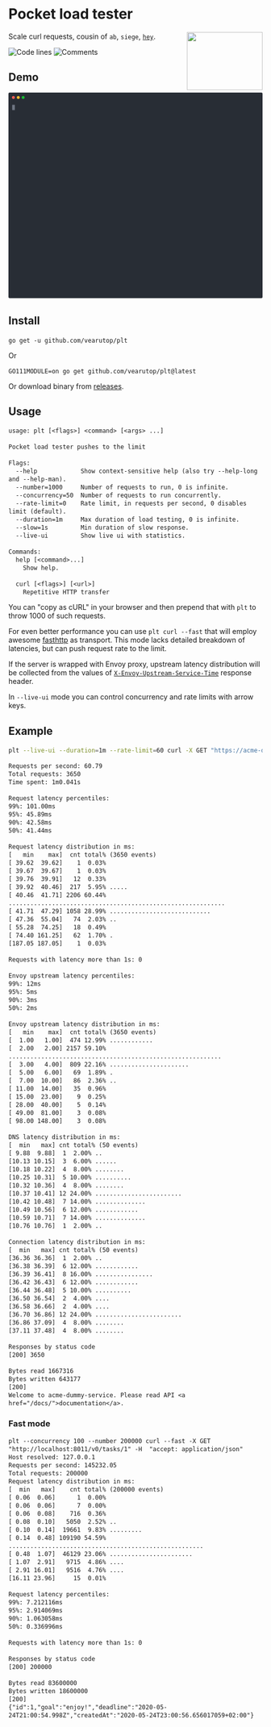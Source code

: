# Pocket load tester

<img src="https://vignette.wikia.nocookie.net/looneytunes/images/4/46/Plucky_Anvil_2.gif/revision/latest/scale-to-width-down/150?cb=20190522080043" align="right" width="150" height="115" />

Scale curl requests, cousin of `ab`, `siege`, [`hey`](https://github.com/rakyll/hey).

![Code lines](https://sloc.xyz/github/vearutop/plt/?category=code)
![Comments](https://sloc.xyz/github/vearutop/plt/?category=comments)

## Demo

![Demo](./demo.svg)

## Install

```
go get -u github.com/vearutop/plt
```

Or 

```
GO111MODULE=on go get github.com/vearutop/plt@latest
```

Or download binary from [releases](https://github.com/vearutop/plt/releases).

## Usage

```
usage: plt [<flags>] <command> [<args> ...]

Pocket load tester pushes to the limit

Flags:
  --help            Show context-sensitive help (also try --help-long and --help-man).
  --number=1000     Number of requests to run, 0 is infinite.
  --concurrency=50  Number of requests to run concurrently.
  --rate-limit=0    Rate limit, in requests per second, 0 disables limit (default).
  --duration=1m     Max duration of load testing, 0 is infinite.
  --slow=1s         Min duration of slow response.
  --live-ui         Show live ui with statistics.

Commands:
  help [<command>...]
    Show help.

  curl [<flags>] [<url>]
    Repetitive HTTP transfer
```

You can "copy as cURL" in your browser and then prepend that with `plt` to throw 1000 of such requests. 

For even better performance you can use `plt curl --fast` that will employ awesome [fasthttp](https://github.com/valyala/fasthttp)
as transport. This mode lacks detailed breakdown of latencies, but can push request rate to the limit.

If the server is wrapped with Envoy proxy, upstream latency distribution will be collected from the values of [`X-Envoy-Upstream-Service-Time`](https://www.envoyproxy.io/docs/envoy/latest/configuration/http/http_filters/router_filter#x-envoy-upstream-service-time) response header.

In `--live-ui` mode you can control concurrency and rate limits with arrow keys.

## Example

```bash
plt --live-ui --duration=1m --rate-limit=60 curl -X GET "https://acme-dummy-service.staging-k8s.acme.io/" -H  "accept: application/json"
```

```
Requests per second: 60.79
Total requests: 3650
Time spent: 1m0.041s

Request latency percentiles:
99%: 101.00ms
95%: 45.89ms
90%: 42.58ms
50%: 41.44ms

Request latency distribution in ms:
[   min    max]  cnt total% (3650 events)
[ 39.62  39.62]    1  0.03%
[ 39.67  39.67]    1  0.03%
[ 39.76  39.91]   12  0.33%
[ 39.92  40.46]  217  5.95% .....
[ 40.46  41.71] 2206 60.44% ............................................................
[ 41.71  47.29] 1058 28.99% ............................
[ 47.36  55.04]   74  2.03% ..
[ 55.28  74.25]   18  0.49%
[ 74.40 161.25]   62  1.70% .
[187.05 187.05]    1  0.03%

Requests with latency more than 1s: 0

Envoy upstream latency percentiles:
99%: 12ms
95%: 5ms
90%: 3ms
50%: 2ms

Envoy upstream latency distribution in ms:
[   min    max]  cnt total% (3650 events)
[  1.00   1.00]  474 12.99% ............
[  2.00   2.00] 2157 59.10% ...........................................................
[  3.00   4.00]  809 22.16% ......................
[  5.00   6.00]   69  1.89% .
[  7.00  10.00]   86  2.36% ..
[ 11.00  14.00]   35  0.96%
[ 15.00  23.00]    9  0.25%
[ 28.00  40.00]    5  0.14%
[ 49.00  81.00]    3  0.08%
[ 98.00 148.00]    3  0.08%

DNS latency distribution in ms:
[  min   max] cnt total% (50 events)
[ 9.88  9.88]  1  2.00% ..
[10.13 10.15]  3  6.00% ......
[10.18 10.22]  4  8.00% ........
[10.25 10.31]  5 10.00% ..........
[10.32 10.36]  4  8.00% ........
[10.37 10.41] 12 24.00% ........................
[10.42 10.48]  7 14.00% ..............
[10.49 10.56]  6 12.00% ............
[10.59 10.71]  7 14.00% ..............
[10.76 10.76]  1  2.00% ..

Connection latency distribution in ms:
[  min   max] cnt total% (50 events)
[36.36 36.36]  1  2.00% ..
[36.38 36.39]  6 12.00% ............
[36.39 36.41]  8 16.00% ................
[36.42 36.43]  6 12.00% ............
[36.44 36.48]  5 10.00% ..........
[36.50 36.54]  2  4.00% ....
[36.58 36.66]  2  4.00% ....
[36.70 36.86] 12 24.00% ........................
[36.86 37.09]  4  8.00% ........
[37.11 37.48]  4  8.00% ........

Responses by status code
[200] 3650

Bytes read 1667316
Bytes written 643177
[200]
Welcome to acme-dummy-service. Please read API <a href="/docs/">documentation</a>.
```

### Fast mode

```
plt --concurrency 100 --number 200000 curl --fast -X GET "http://localhost:8011/v0/tasks/1" -H  "accept: application/json"
Host resolved: 127.0.0.1
Requests per second: 145232.05
Total requests: 200000
Request latency distribution in ms:
[  min   max]    cnt total% (200000 events)
[ 0.06  0.06]      1  0.00%
[ 0.06  0.06]      7  0.00%
[ 0.06  0.08]    716  0.36%
[ 0.08  0.10]   5050  2.52% ..
[ 0.10  0.14]  19661  9.83% .........
[ 0.14  0.48] 109190 54.59% ......................................................
[ 0.48  1.07]  46129 23.06% .......................
[ 1.07  2.91]   9715  4.86% ....
[ 2.91 16.01]   9516  4.76% ....
[16.11 23.96]     15  0.01%

Request latency percentiles:
99%: 7.212116ms
95%: 2.914069ms
90%: 1.063058ms
50%: 0.336996ms

Requests with latency more than 1s: 0

Responses by status code
[200] 200000

Bytes read 83600000
Bytes written 18600000
[200]
{"id":1,"goal":"enjoy!","deadline":"2020-05-24T21:00:54.998Z","createdAt":"2020-05-24T23:00:56.656017059+02:00"}
```
